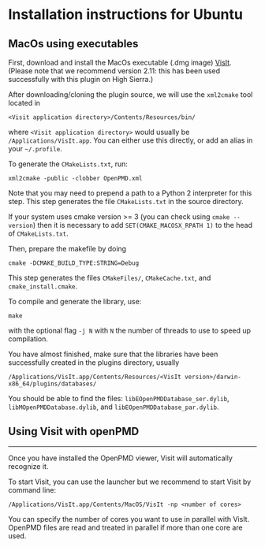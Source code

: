 Installation instructions for Ubuntu
================================================================================

## MacOs using executables

First, download and install the MacOs executable (.dmg image)
[VisIt](https://wci.llnl.gov/simulation/computer-codes/visit/executables).
(Please note that we recommend version 2.11: this has been used successfully with this plugin
on High Sierra.)

After downloading/cloning the plugin source, we will use the `xml2cmake` tool located in
```
<Visit application directory>/Contents/Resources/bin/
```
where `<Visit application directory>`
would usually be `/Applications/VisIt.app`. You can either use this directly, or add an alias
in your `~/.profile`.

To generate the `CMakeLists.txt`, run: 

```
xml2cmake -public -clobber OpenPMD.xml
```

Note that you may need to prepend a path to a Python 2 interpreter for this step.
This step generates the file `CMakeLists.txt` in the source directory.

If your system uses cmake version >= 3 (you can check using `cmake --version`) then it is
necessary to add `SET(CMAKE_MACOSX_RPATH 1)` to the head of `CMakeLists.txt`.

Then, prepare the makefile by doing

```
cmake -DCMAKE_BUILD_TYPE:STRING=Debug
```

This step generates the files `CMakeFiles/`, `CMakeCache.txt`, and `cmake_install.cmake`.

To compile and generate the library, use:

```
make
```

with the optional flag `-j N` with `N` the number of threads to use to speed up compilation.

You have almost finished, make sure that the libraries have been successfully created in the
plugins directory, usually
```
/Applications/VisIt.app/Contents/Resources/<VisIt version>/darwin-x86_64/plugins/databases/
```
You should be able to find the files: `libEOpenPMDDatabase_ser.dylib`, `libMOpenPMDDatabase.dylib`,
and `libEOpenPMDDatabase_par.dylib`.

## Using Visit with openPMD
--------------------------------------------------------------------------------

Once you have installed the OpenPMD viewer, Visit will automatically recognize it.

To start Visit, you can use the launcher but we recommend to start Visit by command line:

```
/Applications/VisIt.app/Contents/MacOS/VisIt -np <number of cores>
```

You can specify the number of cores you want to use in parallel with VisIt.
OpenPMD files are read and treated in parallel if more than one core are used.
